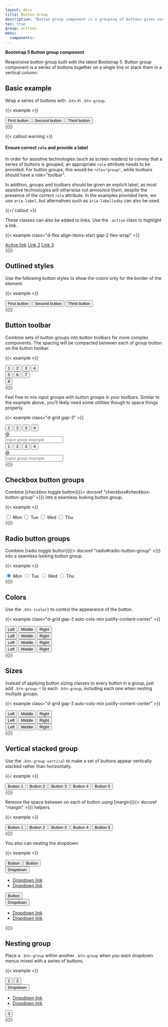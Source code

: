 ```yaml
---
layout: docs
title: Button Group
description: "Button group component is a grouping of buttons gives users access to frequently performed, related to each other actions."
toc: true
group: actions
menu:
  components:
---
```


**Bootstrap 5 Button group component**

Responsive button group built with the latest Bootstrap 5. Button group component is a series of buttons together on a single line or stack them in a vertical column.

## Basic example

Wrap a series of buttons with `.btn` in `.btn-group`.

{{< example >}}
<div class="btn-group" role="group" aria-label="Basic example">
  <button type="button" class="btn btn-default">First button</button>
  <button type="button" class="btn btn-default">Second button</button>
  <button type="button" class="btn btn-default">Third button</button>
</div>
{{</ example >}}

{{< callout warning >}}

#### Ensure correct `role` and provide a label

In order for assistive technologies (such as screen readers) to convey that a series of buttons is grouped, an appropriate `role` attribute needs to be provided. For button groups, this would be `role="group"`, while toolbars should have a role="toolbar".

In addition, groups and toolbars should be given an explicit label, as most assistive technologies will otherwise not announce them, despite the presence of the correct `role` attribute. In the examples provided here, we use `aria-label`, but alternatives such as `aria-labelledby` can also be used.

{{</ callout >}}

These classes can also be added to links. Use the `.active` class to highlight a link.

{{< example class="d-flex align-items-start gap-2 flex-wrap" >}}
<div class="btn-group">
  <a href="#" class="btn btn-default active" aria-current="page">Active link</a>
  <a href="#" class="btn btn-default">Link 2</a>
  <a href="#" class="btn btn-default">Link 3</a>
</div>
{{</ example >}}

## Outlined styles

Use the following button styles to show the colors only for the border of the element.

{{< example >}}
<div class="btn-group" role="group" aria-label="Basic example">
  <button type="button" class="btn btn-outline-primary">First button</button>
  <button type="button" class="btn btn-outline-primary">Second button</button>
  <button type="button" class="btn btn-outline-primary">Third button</button>
</div>
{{</ example >}}

## Button toolbar

Combine sets of button groups into button toolbars for more complex components. The spacing will be compacted between each of group button on the button toolbar.

{{< example >}}
<div class="btn-toolbar" role="toolbar" aria-label="Toolbar with button groups">
  <div class="btn-group" role="group" aria-label="First group">
    <button type="button" class="btn btn-primary">1</button>
    <button type="button" class="btn btn-primary">2</button>
    <button type="button" class="btn btn-primary">3</button>
    <button type="button" class="btn btn-primary">4</button>
  </div>
  <div class="btn-group ms-2" role="group" aria-label="Second group">
    <button type="button" class="btn btn-secondary">5</button>
    <button type="button" class="btn btn-secondary">6</button>
    <button type="button" class="btn btn-secondary">7</button>
  </div>
  <div class="btn-group ms-2" role="group" aria-label="Third group">
    <button type="button" class="btn btn-info">8</button>
  </div>
</div>
{{</ example >}}

Feel free to mix input groups with button groups in your toolbars. Similar to the example above, you’ll likely need some utilities though to space things properly.

{{< example class="d-grid gap-3" >}}
<div class="btn-toolbar" role="toolbar">
  <div class="btn-group me-3" role="group" aria-label="First group">
    <button type="button" class="btn btn-outline-primary">1</button>
    <button type="button" class="btn btn-outline-primary">2</button>
    <button type="button" class="btn btn-outline-primary">3</button>
    <button type="button" class="btn btn-outline-primary">4</button>
  </div>
  <div class="input-group">
    <div class="input-group-text">@</div>
    <input type="text" class="form-control" placeholder="Input group example" 
    aria-label="Input group example" aria-describedby="btnGroupAddon">
  </div>
</div>

<div class="btn-toolbar justify-content-between" role="toolbar">
  <div class="btn-group me-3" role="group" aria-label="First group">
    <button type="button" class="btn btn-outline-primary">1</button>
    <button type="button" class="btn btn-outline-primary">2</button>
    <button type="button" class="btn btn-outline-primary">3</button>
    <button type="button" class="btn btn-outline-primary">4</button>
  </div>
  <div class="input-group">
    <div class="input-group-text">@</div>
    <input type="text" class="form-control" placeholder="Input group example" 
    aria-label="Input group example" aria-describedby="btnGroupAddon2">
  </div>
</div>
{{</ example >}}

## Checkbox button groups

Combine [checkbox toggle button]({{< docsref "checkbox#checkbox-button-group" >}}) into a seamless looking button group.

{{< example >}}
<div class="btn-toolbar justify-content-between" role="toolbar">
  <div class="btn-group" role="group" aria-label="Basic checkbox toggle button group">
    <input type="checkbox" class="btn-check" id="btncheck1" autocomplete="off" />
    <label class="btn btn-default" for="btncheck1">Mon</label>
    <input type="checkbox" class="btn-check" id="btncheck2" autocomplete="off" />
    <label class="btn btn-default" for="btncheck2">Tue</label>
    <input type="checkbox" class="btn-check" id="btncheck3" autocomplete="off" />
    <label class="btn btn-default" for="btncheck3">Wed</label>
    <input type="checkbox" class="btn-check" id="btncheck4" autocomplete="off" />
    <label class="btn btn-default" for="btncheck4">Thu</label>
  </div>
</div>
{{</ example >}}

## Radio button groups

Combine [radio toggle button]({{< docsref "radio#radio-button-group" >}}) into a seamless looking button group.

{{< example >}}
<div class="btn-toolbar justify-content-between" role="toolbar">
  <div class="btn-group" role="group" aria-label="Basic radio toggle button group">
    <input type="radio" class="btn-check" name="btnradio" id="btnradio1" autocomplete="off" checked />
    <label class="btn btn-outline-primary" for="btnradio1">Mon</label>
    <input type="radio" class="btn-check" name="btnradio" id="btnradio2" autocomplete="off" />
    <label class="btn btn-outline-primary" for="btnradio2">Tue</label>
    <input type="radio" class="btn-check" name="btnradio" id="btnradio3" autocomplete="off" />
    <label class="btn btn-outline-primary" for="btnradio3">Wed</label>
    <input type="radio" class="btn-check" name="btnradio" id="btnradio4" autocomplete="off" />
    <label class="btn btn-outline-primary" for="btnradio4">Thu</label>
  </div>
</div>
{{</ example >}}

## Colors

Use the `.btn-{color}` to control the appearance of the button.

{{< example class="d-grid gap-3 auto-cols-min justify-content-center" >}}
<div class="btn-group" role="group">
  <button type="button" class="btn btn-primary">Left</button>
  <button type="button" class="btn btn-primary">Middle</button>
  <button type="button" class="btn btn-primary">Right</button>
</div>
<div class="btn-group" role="group">
  <button type="button" class="btn btn-secondary">Left</button>
  <button type="button" class="btn btn-secondary">Middle</button>
  <button type="button" class="btn btn-secondary">Right</button>
</div>
<div class="btn-group" role="group">
  <button type="button" class="btn btn-danger">Left</button>
  <button type="button" class="btn btn-danger">Middle</button>
  <button type="button" class="btn btn-danger">Right</button>
</div>
<div class="btn-group" role="group">
  <button type="button" class="btn btn-success">Left</button>
  <button type="button" class="btn btn-success">Middle</button>
  <button type="button" class="btn btn-success">Right</button>
</div>
{{</ example >}}

## Sizes

Instead of applying button sizing classes to every button in a group, just add `.btn-group-*` to each `.btn-group`, including each one when nesting multiple groups.

{{< example class="d-grid gap-3 auto-cols-min justify-content-center" >}}
<div class="btn-group btn-group-lg" role="group" aria-label="Large button group">
  <button type="button" class="btn btn-primary">Left</button>
  <button type="button" class="btn btn-primary">Middle</button>
  <button type="button" class="btn btn-primary">Right</button>
</div>
<div class="btn-group" role="group" aria-label="Default button group">
  <button type="button" class="btn btn-primary">Left</button>
  <button type="button" class="btn btn-primary">Middle</button>
  <button type="button" class="btn btn-primary">Right</button>
</div>
<div class="btn-group btn-group-sm" role="group" aria-label="Small button group">
  <button type="button" class="btn btn-primary">Left</button>
  <button type="button" class="btn btn-primary">Middle</button>
  <button type="button" class="btn btn-primary">Right</button>
</div>
{{</ example >}}

## Vertical stacked group

Use the `.btn-group-vertical` to make a set of buttons appear vertically stacked rather than horizontally. 

{{< example >}}
<div class="btn-group-vertical" role="group" aria-label="Vertical button group">
  <button type="button" class="btn btn-primary">Button 1</button>
  <button type="button" class="btn btn-primary">Button 2</button>
  <button type="button" class="btn btn-primary">Button 3</button>
  <button type="button" class="btn btn-primary">Button 4</button>
  <button type="button" class="btn btn-primary">Button 5</button>
</div>
{{</ example >}}

Remove the space between on each of button using [margin]({{< docsref "margin" >}}) helpers

{{< example >}}
<div class="btn-group-vertical ms-3" role="group" aria-label="Vertical button group">
  <button type="button" class="btn btn-primary rounded-0 rounded-top">Button 1</button>
  <button type="button" class="btn btn-primary rounded-0 mt-0">Button 2</button>
  <button type="button" class="btn btn-primary rounded-0 mt-0">Button 3</button>
  <button type="button" class="btn btn-primary rounded-0 mt-0">Button 4</button>
  <button type="button" class="btn btn-primary rounded-0 rounded-bottom mt-0">Button 5</button>
</div>
{{</ example >}}

You also can nesting the dropdown

{{< example >}}
<div class="btn-group-vertical" role="group" aria-label="Vertical button group">
  <button type="button" class="btn btn-primary">Button</button>
  <button type="button" class="btn btn-primary">Button</button>
  <div class="btn-group" role="group">
    <button type="button" class="btn btn-primary dropdown-toggle" data-bs-toggle="dropdown" aria-expanded="false">
      Dropdown
    </button>
    <ul class="dropdown-menu">
      <li><a class="dropdown-item" href="#">Dropdown link</a></li>
      <li><a class="dropdown-item" href="#">Dropdown link</a></li>
    </ul>
  </div>
  <button type="button" class="btn btn-primary">Button</button>
  <div class="btn-group" role="group">
    <button type="button" class="btn btn-primary dropdown-toggle" data-bs-toggle="dropdown" aria-expanded="false">
      Dropdown
    </button>
    <ul class="dropdown-menu">
      <li><a class="dropdown-item" href="#">Dropdown link</a></li>
      <li><a class="dropdown-item" href="#">Dropdown link</a></li>
    </ul>
  </div>
</div>
{{</ example >}}

## Nesting group

Place a `.btn-group` within another `.btn-group` when you want dropdown menus mixed with a series of buttons.

{{< example >}}
<div class="btn-toolbar">
  <div class="btn-group" role="group" aria-label="Button group with nested dropdown">
    <button type="button" class="btn btn-primary">1</button>
    <button type="button" class="btn btn-primary">2</button>
    <div class="btn-group" role="group">
      <button type="button" class="btn btn-primary dropdown-toggle"
       data-bs-toggle="dropdown" aria-expanded="false">Dropdown</button>
      <ul class="dropdown-menu">
        <li><a class="dropdown-item" href="#">Dropdown link</a></li>
        <li><a class="dropdown-item" href="#">Dropdown link</a></li>
      </ul>
    </div>
    <button type="button" class="btn btn-primary">3</button>
  </div>
</div>
{{</ example >}}
